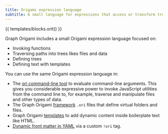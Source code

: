 ```yaml
---
title: Origami expression language
subtitle: A small language for expressions that access or transform trees and other data
---
```


{{ templates/blocks.orit() }}

Graph Origami includes a small Origami expression language focused on:

- Invoking functions
- Traversing paths into trees likes files and data
- Defining trees
- Defining text with templates

You can use the same Origami expression language in:

- The [ori command-line tool](/cli/) to evaluate command-line arguments. This gives you considerable expressive power to invoke JavaScript utilities from the command line to, for example, traverse and manipulate files and other types of data.
- The Graph Origami [framework](/framework/) `.ori` files that define virtual folders and files.
- Graph Origami [templates](/framework/templates.html) to add dynamic content inside boilerplate text like HTML.
- [Dynamic front matter in YAML](yaml.html) via a custom `!ori` tag.
